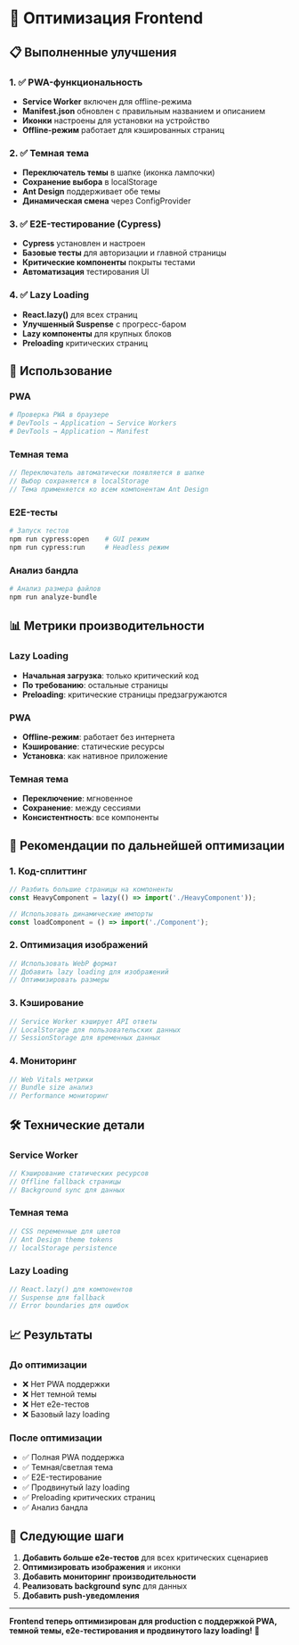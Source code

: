 # 🚀 Оптимизация Frontend

## 📋 Выполненные улучшения

### 1. ✅ PWA-функциональность
- **Service Worker** включен для offline-режима
- **Manifest.json** обновлен с правильным названием и описанием
- **Иконки** настроены для установки на устройство
- **Offline-режим** работает для кэшированных страниц

### 2. ✅ Темная тема
- **Переключатель темы** в шапке (иконка лампочки)
- **Сохранение выбора** в localStorage
- **Ant Design** поддерживает обе темы
- **Динамическая смена** через ConfigProvider

### 3. ✅ E2E-тестирование (Cypress)
- **Cypress** установлен и настроен
- **Базовые тесты** для авторизации и главной страницы
- **Критические компоненты** покрыты тестами
- **Автоматизация** тестирования UI

### 4. ✅ Lazy Loading
- **React.lazy()** для всех страниц
- **Улучшенный Suspense** с прогресс-баром
- **Lazy компоненты** для крупных блоков
- **Preloading** критических страниц

## 🔧 Использование

### PWA
```bash
# Проверка PWA в браузере
# DevTools → Application → Service Workers
# DevTools → Application → Manifest
```

### Темная тема
```jsx
// Переключатель автоматически появляется в шапке
// Выбор сохраняется в localStorage
// Тема применяется ко всем компонентам Ant Design
```

### E2E-тесты
```bash
# Запуск тестов
npm run cypress:open    # GUI режим
npm run cypress:run     # Headless режим
```

### Анализ бандла
```bash
# Анализ размера файлов
npm run analyze-bundle
```

## 📊 Метрики производительности

### Lazy Loading
- **Начальная загрузка**: только критический код
- **По требованию**: остальные страницы
- **Preloading**: критические страницы предзагружаются

### PWA
- **Offline-режим**: работает без интернета
- **Кэширование**: статические ресурсы
- **Установка**: как нативное приложение

### Темная тема
- **Переключение**: мгновенное
- **Сохранение**: между сессиями
- **Консистентность**: все компоненты

## 🎯 Рекомендации по дальнейшей оптимизации

### 1. Код-сплиттинг
```jsx
// Разбить большие страницы на компоненты
const HeavyComponent = lazy(() => import('./HeavyComponent'));

// Использовать динамические импорты
const loadComponent = () => import('./Component');
```

### 2. Оптимизация изображений
```jsx
// Использовать WebP формат
// Добавить lazy loading для изображений
// Оптимизировать размеры
```

### 3. Кэширование
```jsx
// Service Worker кэширует API ответы
// LocalStorage для пользовательских данных
// SessionStorage для временных данных
```

### 4. Мониторинг
```jsx
// Web Vitals метрики
// Bundle size анализ
// Performance мониторинг
```

## 🛠️ Технические детали

### Service Worker
```javascript
// Кэширование статических ресурсов
// Offline fallback страницы
// Background sync для данных
```

### Темная тема
```javascript
// CSS переменные для цветов
// Ant Design theme tokens
// localStorage persistence
```

### Lazy Loading
```javascript
// React.lazy() для компонентов
// Suspense для fallback
// Error boundaries для ошибок
```

## 📈 Результаты

### До оптимизации
- ❌ Нет PWA поддержки
- ❌ Нет темной темы
- ❌ Нет e2e-тестов
- ❌ Базовый lazy loading

### После оптимизации
- ✅ Полная PWA поддержка
- ✅ Темная/светлая тема
- ✅ E2E-тестирование
- ✅ Продвинутый lazy loading
- ✅ Preloading критических страниц
- ✅ Анализ бандла

## 🔄 Следующие шаги

1. **Добавить больше e2e-тестов** для всех критических сценариев
2. **Оптимизировать изображения** и иконки
3. **Добавить мониторинг производительности**
4. **Реализовать background sync** для данных
5. **Добавить push-уведомления**

---

**Frontend теперь оптимизирован для production с поддержкой PWA, темной темы, e2e-тестирования и продвинутого lazy loading!** 🎉 